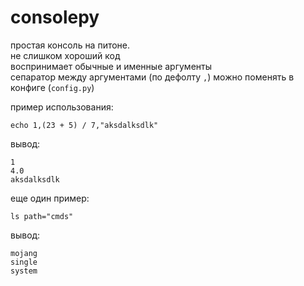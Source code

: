 # consolepy

простая консоль на питоне.<br>
не слишком хороший код<br>
воспринимает обычные и именные аргументы<br>
сепаратор между аргументами (по дефолту `,`) можно поменять в конфиге (`config.py`)

пример использования:
```
echo 1,(23 + 5) / 7,"aksdalksdlk"
```
вывод:
```
1
4.0
aksdalksdlk
```

еще один пример:
```
ls path="cmds"
```
вывод:
```
mojang
single
system
```
